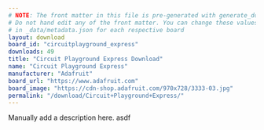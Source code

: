 ```yaml
---
# NOTE: The front matter in this file is pre-generated with generate_downloads.rake
# Do not hand edit any of the front matter. You can change these values
# in _data/metadata.json for each respective board
layout: download
board_id: "circuitplayground_express"
downloads: 49
title: "Circuit Playground Express Download"
name: "Circuit Playground Express"
manufacturer: "Adafruit"
board_url: "https://www.adafruit.com"
board_image: "https://cdn-shop.adafruit.com/970x728/3333-03.jpg"
permalink: "/download/Circuit+Playground+Express/"
---
```



Manually add a description here. asdf

